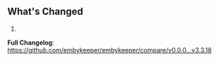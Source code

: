 ## What's Changed

1.

**Full Changelog**: https://github.com/embykeeper/embykeeper/compare/v0.0.0...v3.3.18
